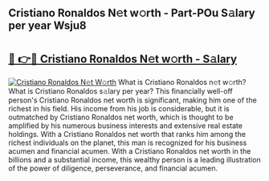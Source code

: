 ## Cristiano Ronaldos N𝚎t w𝚘rth - Part-POu S𝚊lary per year Wsju8

# <h2><a href="http://gc49fp7.nevu.top/?p=Cristiano+Ronaldos">🔗 👉🔴 Cristiano Ronaldos N𝚎t w𝚘rth - S𝚊lary</a></h2>

[![Cristiano Ronaldos N𝚎t W𝚘rth](https://i.imgur.com/Oavwk0R.jpeg)](http://gc49fp7.nevu.top/?p=Cristiano+Ronaldos)
What is Cristiano Ronaldos n𝚎t w𝚘rth? What is Cristiano Ronaldos s𝚊lary per year?
This financially well-off person's Cristiano Ronaldos net worth is significant, making him one of the richest in his field. His income from his job is considerable, but it is outmatched by Cristiano Ronaldos net worth, which is thought to be amplified by his numerous business interests and extensive real estate holdings. With a Cristiano Ronaldos net worth that ranks him among the richest individuals on the planet, this man is recognized for his business acumen and financial acumen. With a Cristiano Ronaldos net worth in the billions and a substantial income, this wealthy person is a leading illustration of the power of diligence, perseverance, and financial acumen.
